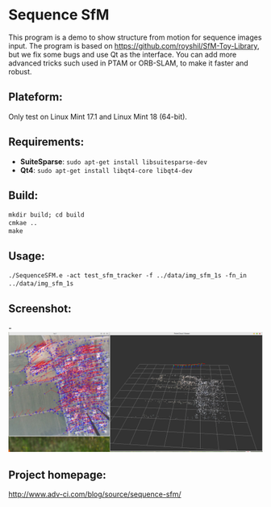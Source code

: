 # Sequence SfM

This program is a demo to show structure from motion for sequence images input. The program is based on https://github.com/royshil/SfM-Toy-Library, but we fix some bugs and use Qt as the interface. You can add more advanced tricks such used in PTAM or ORB-SLAM, to make it faster and robust. 

## Plateform:
Only test on Linux Mint 17.1 and Linux Mint 18 (64-bit). 

## Requirements:
* **SuiteSparse**: `sudo apt-get install libsuitesparse-dev`
* **Qt4**: `sudo apt-get install libqt4-core libqt4-dev`

## Build: 
```
mkdir build; cd build
cmkae ..
make
```

## Usage:
```
./SequenceSFM.e -act test_sfm_tracker -f ../data/img_sfm_1s -fn_in ../data/img_sfm_1s
```
    
## Screenshot:
-![alt text](https://raw.githubusercontent.com/bushuhui/SequenceSFM/master/data/SequenceSfM.png "Screenshot 1")


## Project homepage:
http://www.adv-ci.com/blog/source/sequence-sfm/
